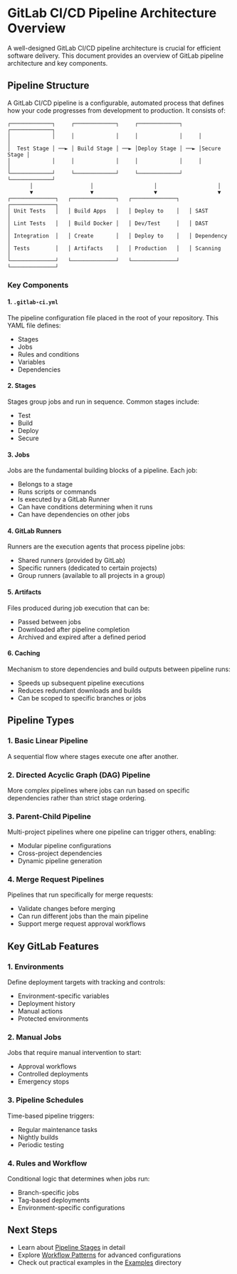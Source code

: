 # GitLab CI/CD Pipeline Architecture Overview

A well-designed GitLab CI/CD pipeline architecture is crucial for efficient software delivery. This document provides an overview of GitLab pipeline architecture and key components.

## Pipeline Structure

A GitLab CI/CD pipeline is a configurable, automated process that defines how your code progresses from development to production. It consists of:

```
┌─────────────┐     ┌─────────────┐     ┌─────────────┐     ┌─────────────┐
│             │     │             │     │             │     │             │
│  Test Stage │ ──► │ Build Stage │ ──► │Deploy Stage │ ──► │Secure Stage │
│             │     │             │     │             │     │             │
└─────────────┘     └─────────────┘     └─────────────┘     └─────────────┘
       │                  │                   │                   │
       ▼                  ▼                   ▼                   ▼
┌──────────────┐   ┌──────────────┐   ┌──────────────┐   ┌──────────────┐
│ Unit Tests   │   │ Build Apps   │   │ Deploy to    │   │ SAST         │
│ Lint Tests   │   │ Build Docker │   │ Dev/Test     │   │ DAST         │
│ Integration  │   │ Create       │   │ Deploy to    │   │ Dependency   │
│ Tests        │   │ Artifacts    │   │ Production   │   │ Scanning     │
└──────────────┘   └──────────────┘   └──────────────┘   └──────────────┘
```

### Key Components

#### 1. `.gitlab-ci.yml`

The pipeline configuration file placed in the root of your repository. This YAML file defines:
- Stages
- Jobs
- Rules and conditions
- Variables
- Dependencies

#### 2. Stages

Stages group jobs and run in sequence. Common stages include:
- Test
- Build
- Deploy
- Secure

#### 3. Jobs

Jobs are the fundamental building blocks of a pipeline. Each job:
- Belongs to a stage
- Runs scripts or commands
- Is executed by a GitLab Runner
- Can have conditions determining when it runs
- Can have dependencies on other jobs

#### 4. GitLab Runners

Runners are the execution agents that process pipeline jobs:
- Shared runners (provided by GitLab)
- Specific runners (dedicated to certain projects)
- Group runners (available to all projects in a group)

#### 5. Artifacts

Files produced during job execution that can be:
- Passed between jobs
- Downloaded after pipeline completion
- Archived and expired after a defined period

#### 6. Caching

Mechanism to store dependencies and build outputs between pipeline runs:
- Speeds up subsequent pipeline executions
- Reduces redundant downloads and builds
- Can be scoped to specific branches or jobs

## Pipeline Types

### 1. Basic Linear Pipeline

A sequential flow where stages execute one after another.

### 2. Directed Acyclic Graph (DAG) Pipeline

More complex pipelines where jobs can run based on specific dependencies rather than strict stage ordering.

### 3. Parent-Child Pipeline

Multi-project pipelines where one pipeline can trigger others, enabling:
- Modular pipeline configurations
- Cross-project dependencies
- Dynamic pipeline generation

### 4. Merge Request Pipelines

Pipelines that run specifically for merge requests:
- Validate changes before merging
- Can run different jobs than the main pipeline
- Support merge request approval workflows

## Key GitLab Features

### 1. Environments

Define deployment targets with tracking and controls:
- Environment-specific variables
- Deployment history
- Manual actions
- Protected environments

### 2. Manual Jobs

Jobs that require manual intervention to start:
- Approval workflows
- Controlled deployments
- Emergency stops

### 3. Pipeline Schedules

Time-based pipeline triggers:
- Regular maintenance tasks
- Nightly builds
- Periodic testing

### 4. Rules and Workflow

Conditional logic that determines when jobs run:
- Branch-specific jobs
- Tag-based deployments
- Environment-specific configurations

## Next Steps

- Learn about [Pipeline Stages](stages.md) in detail
- Explore [Workflow Patterns](workflows.md) for advanced configurations
- Check out practical examples in the [Examples](../../examples/) directory